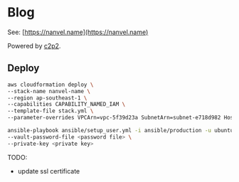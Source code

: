 # Blog

See: [https://nanvel.name](https://nanvel.name)

Powered by [c2p2](https://github.com/nanvel/c2p2).

## Deploy

```bash
aws cloudformation deploy \
--stack-name nanvel-name \
--region ap-southeast-1 \
--capabilities CAPABILITY_NAMED_IAM \
--template-file stack.yml \
--parameter-overrides VPCArn=vpc-5f39d23a SubnetArn=subnet-e718d982 HostedZoneId=Z03618821Z1L9B8875OJ KeyName=nanvel
```

```bash
ansible-playbook ansible/setup_user.yml -i ansible/production -u ubuntu \
--vault-password-file <password file> \
--private-key <private key>
```

TODO:
- update ssl certificate
